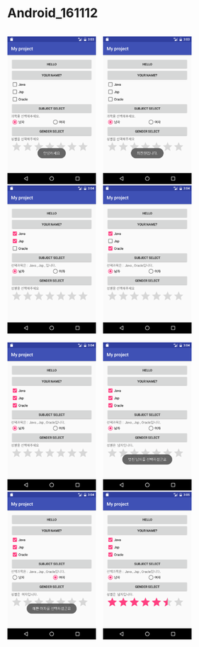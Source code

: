 # Android_161112


<br>
<img src=https://github.com/jw3400/Android_161112/blob/master/app/picture/1.Hello%EB%B2%84%ED%8A%BC%20%ED%81%B4%EB%A6%AD%EC%8B%9C.png width=200>
&nbsp;&nbsp;
<img src=https://github.com/jw3400/Android_161112/blob/master/app/picture/2.Your%20Name%EB%B2%84%ED%8A%BC%20%ED%81%B4%EB%A6%AD%EC%8B%9C.png width=200>
&nbsp;&nbsp;
<img src=https://github.com/jw3400/Android_161112/blob/master/app/picture/3.Checkbox%20%EA%B3%BC%EB%AA%A9%20%EC%84%A0%ED%83%9D%ED%95%98%EA%B3%A0%20Subject%20Select%ED%95%A0%20%EB%95%8C1.png width=200>
&nbsp;&nbsp;
<img src=https://github.com/jw3400/Android_161112/blob/master/app/picture/3.Checkbox%20%EA%B3%BC%EB%AA%A9%20%EC%84%A0%ED%83%9D%ED%95%98%EA%B3%A0%20Subject%20Select%ED%95%A0%20%EB%95%8C2.png width=200>
</br>



<br>
<img src=https://github.com/jw3400/Android_161112/blob/master/app/picture/3.Checkbox%20%EA%B3%BC%EB%AA%A9%20%EC%84%A0%ED%83%9D%ED%95%98%EA%B3%A0%20Subject%20Select%ED%95%A0%20%EB%95%8C3.png width=200>
&nbsp;&nbsp;
<img src=https://github.com/jw3400/Android_161112/blob/master/app/picture/4.%EC%84%B1%EB%B3%84%20%EC%84%A0%ED%83%9D%ED%95%98%EA%B3%A0%20Gender%20select%20%ED%81%B4%EB%A6%AD%EC%8B%9C.png width=200>
&nbsp;&nbsp;
<img src=https://github.com/jw3400/Android_161112/blob/master/app/picture/4.%EC%84%B1%EB%B3%84%20%EC%84%A0%ED%83%9D%ED%95%98%EA%B3%A0%20Gender%20select%20%ED%81%B4%EB%A6%AD%EC%8B%9C2.png width=200>
&nbsp;&nbsp;
<img src=https://github.com/jw3400/Android_161112/blob/master/app/picture/5.%EB%B3%84%ED%91%9C%20%ED%8F%89%EC%A0%90%20%ED%91%9C%EC%8B%9C.png width=200>
</br>
